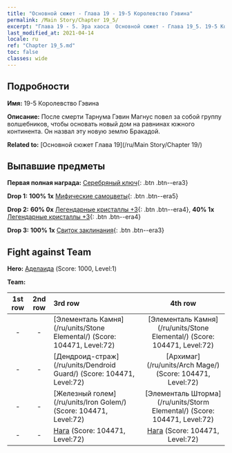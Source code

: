 ```yaml
---
title: "Основной сюжет - Глава 19 - 19-5 Королевство Гэвина"
permalink: /Main Story/Chapter 19_5/
excerpt: "Глава 19 - 5. Эра хаоса  Основной сюжет - Глава 19_5. 19-5 Королевство Гэвина"
last_modified_at: 2021-04-14
locale: ru
ref: "Chapter 19_5.md"
toc: false
classes: wide
---
```


## Подробности

 **Имя:** 19-5 Королевство Гэвина

 **Описание:** После смерти Тарнума Гэвин Магнус повел за собой группу волшебников, чтобы основать новый дом на равнинах южного континента. Он назвал эту новую землю Бракадой.

 **Related to:** [Основной сюжет Глава 19](/ru/Main Story/Chapter 19/)

## Выпавшие предметы

 **Первая полная награда:** [Серебряный ключ](/ru/Items/con_693/){: .btn .btn--era3}

 **Drop 1:** **100% 1x** [Мифические самоцветы](/ru/Items/mat_65/){: .btn .btn--era5}

 **Drop 2:** **60% 0x** [Легендарные кристаллы +3](/ru/Items/mat_59/){: .btn .btn--era4}, **40% 1x** [Легендарные кристаллы +3](/ru/Items/mat_59/){: .btn .btn--era4}

 **Drop 3:** **100% 1x** [Свиток заклинания](/ru/Items/con_694/){: .btn .btn--era3}


## Fight against Team
 **Hero:** [Аделаида](/ru/heroes/Adelaide/) (Score: 1000, Level:1)

 **Team:**


  | 1st row | 2nd row | 3rd row | 4th row |
  |:----:|:----:|:----|:----:|
  | - | - | [Элементаль Камня](/ru/units/Stone Elemental/) (Score: 104471, Level:72)  | [Элементаль Камня](/ru/units/Stone Elemental/) (Score: 104471, Level:72)  |
  | - | - | [Дендроид-страж](/ru/units/Dendroid Guard/) (Score: 104471, Level:72)  | [Архимаг](/ru/units/Arch Mage/) (Score: 104471, Level:72)  |
  | - | - | [Железный голем](/ru/units/Iron Golem/) (Score: 104471, Level:72)  | [Элементаль Шторма](/ru/units/Storm Elemental/) (Score: 104471, Level:72)  |
  | - | - | [Нага](/ru/units/Naga/) (Score: 104471, Level:72)  | [Нага](/ru/units/Naga/) (Score: 104471, Level:72)  |


